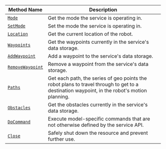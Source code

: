 <!-- prettier-ignore -->
Method Name | Description
----------- | -----------
[`Mode`](/build/configure/services/navigation/#mode) | Get the mode the service is operating in.
[`SetMode`](/build/configure/services/navigation/#setmode) | Set the mode the service is operating in.
[`Location`](/build/configure/services/navigation/#location) | Get the current location of the robot.
[`Waypoints`](/build/configure/services/navigation/#waypoints) | Get the waypoints currently in the service's data storage.
[`AddWaypoint`](/build/configure/services/navigation/#addwaypoint) | Add a waypoint to the service's data storage.
[`RemoveWaypoint`](/build/configure/services/navigation/#removewaypoint) | Remove a waypoint from the service's data storage.
[`Paths`](/build/configure/services/navigation/#paths) | Get each path, the series of geo points the robot plans to travel through to get to a destination waypoint, in the robot's motion planning.
[`Obstacles`](/build/configure/services/navigation/#obstacles) | Get the obstacles currently in the service's data storage.
[`DoCommand`](/build/configure/services/navigation/#docommand) | Execute model-specific commands that are not otherwise defined by the service API.
[`Close`](/build/configure/services/navigation/#close) | Safely shut down the resource and prevent further use.
